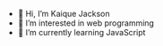 - 👋 Hi, I’m Kaique Jackson
- 👀 I’m interested in web programming
- 🌱 I’m currently learning JavaScript

<!---
Jackson0Souza/Jackson0Souza is a ✨ special ✨ repository because its `README.md` (this file) appears on your GitHub profile.
You can click the Preview link to take a look at your changes.
--->
